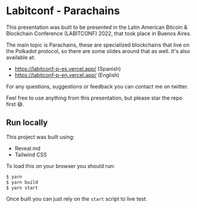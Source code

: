 # Labitconf - Parachains

This presentation was built to be presented in the Latin American Bitcoin & Blockchain Conference (LABITCONF) 2022, that took place in Buenos Aires. 

The main topic is Parachains, these are specialized blockchains that live on the Polkadot protocol, so there are some slides around that as well. It's also available at:

- https://labitconf-p-es.vercel.app/ (Spanish)
- https://labitconf-p-en.vercel.app/ (English)

For any questions, suggestions or feedback you can contact me on twitter.

Feel free to use anything from this presentation, but please star the repo first 😅.

## Run locally

This project was built using:

- Reveal.md
- Tailwind CSS

To load this on your browser you should run:

```bash
$ yarn
$ yarn build
$ yarn start
```

Once built you can just rely on the `start` script to live test.
